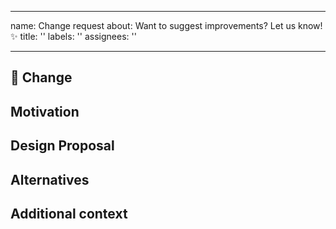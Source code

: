 * * *

name: Change request
about: Want to suggest improvements? Let us know! ✨
title: ''
labels: ''
assignees: ''

* * *

## 🚀 Change

<!-- A clear and concise description of the feature proposal -->

## Motivation

<!-- Please outline the motivation for the proposal. Is your feature request related to a problem? e.g., I'm always frustrated when [...]. If this is related to another GitHub issue, please link here too -->

## Design Proposal

<!-- A clear and concise description of what you want to happen. -->

## Alternatives

<!-- A clear and concise description of any alternative solutions or features you've considered, if any. -->

## Additional context

<!-- Add any other context or screenshots about the feature request here. -->
